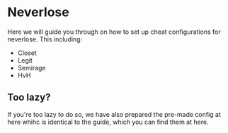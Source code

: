 # Neverlose

Here we will guide you through on how to set up cheat configurations for neverlose. This including:

* Closet
* Legit
* Semirage
* HvH

## Too lazy?

If you're too lazy to do so, we have also prepared the pre-made config at here whihc is identical to the guide, which you can find them at here.